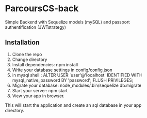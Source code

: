 # ParcoursCS-back

Simple Backend with Sequelize models (mySQL) and passport authentification (JWTstrategy)

## Installation

1. Clone the repo
2. Change directory
3. Install dependencies: npm install
4. Write your database settings in config/config.json
5. in mysql shell : ALTER USER 'user'@'localhost' IDENTIFIED WITH mysql_native_password BY 'password'; FLUSH PRIVILEGES;
6. Migrate your database: node_modules/.bin/sequelize db:migrate
7. Start your server: npm start
8. View your app in browser.

This will start the application and create an sql database in your app directory.
